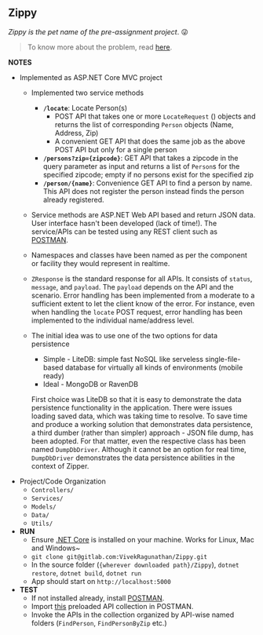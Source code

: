 ﻿## Zippy

_Zippy is the pet name of the pre-assignment project_. 😜

>To know more about the problem, read [here](README.md).

**NOTES**

- Implemented as ASP.NET Core MVC project
	- Implemented two service methods
		- **`/locate`**: Locate Person(s)
			- POST API that takes one or more `LocateRequest` () objects and returns the list of corresponding `Person` objects (Name, Address, Zip)
			- A convenient GET API that does the same job as the above POST API but only for a single person
		- **`/persons?zip={zipcode}`**:  GET API that takes a zipcode in the query parameter as input and returns a list of `Person`s for the specified zipcode; empty if no persons exist for the specified zip
		- **`/person/{name}`**: Convenience GET API to find a person by name. This API does not register the person instead finds the person already registered.
	- Service methods are ASP.NET Web API based and return JSON data. User interface hasn't been developed (lack of time!). The service/APIs can be tested using any REST client such as [POSTMAN](http://www.getpostman.com).
	- Namespaces and classes have been named as per the component or facility they would represent in realtime.
	- `ZResponse` is the standard response for all APIs. It consists of `status`, `message`, and `payload`. The `payload` depends on the API and the scenario. Error handling has been implemented from a moderate to a sufficient extent to let the client know of the error. For instance, even when handling the `locate` POST request, error handling has been implemented to the individual name/address level.
	- The initial idea was to use one of the two options for data persistence
		- Simple - LiteDB: simple fast NoSQL like serveless single-file-based database for virtually all kinds of environments (mobile ready)
		- Ideal - MongoDB or RavenDB

		First choice was LiteDB so that it is easy to demonstrate the data persistence functionality in the application. There were issues loading saved data, which was taking time to resolve. To save time and produce a working solution that demonstrates data persistence, a third dumber (rather than simpler) approach - JSON file dump, has been adopted. For that matter, even the respective class has been named `DumpDbDriver`. Although it cannot be an option for real time, `DumpDbDriver` demonstrates the data persistence abilities in the context of Zipper.
- Project/Code Organization
	- `Controllers/`
	- `Services/`
	- `Models/`
	- `Data/`
	- `Utils/`
- **RUN**
	- Ensure [.NET Core](https://www.microsoft.com/net/download/core) is installed on your machine. Works for Linux, Mac and Windows~
	- `git clone git@gitlab.com:VivekRagunathan/Zippy.git`
	- In the source folder (`{wherever downloaded path}/Zippy`), `dotnet restore`, `dotnet build`, `dotnet run`
	- App should start on `http://localhost:5000`
- **TEST**
	- If not installed already, install [POSTMAN](http://www.getpostman.com).
	- Import [this](ZIPPY.postman_collection.json) preloaded API collection in POSTMAN.
	- Invoke the APIs in the collection organized by API-wise named folders (`FindPerson`, `FindPersonByZip` etc.)